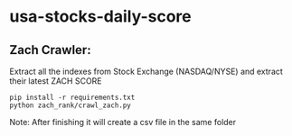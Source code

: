 # usa-stocks-daily-score


## Zach Crawler:
Extract all the indexes from Stock Exchange (NASDAQ/NYSE) and extract their latest ZACH SCORE

```
pip install -r requirements.txt
python zach_rank/crawl_zach.py
```
Note: After finishing it will create a csv file in the same folder
